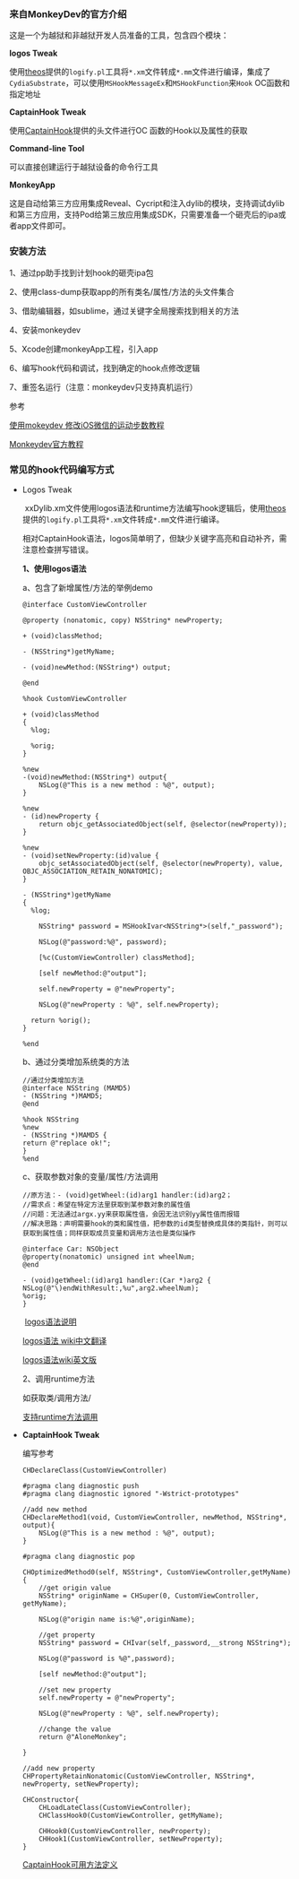 ### 来自MonkeyDev的官方介绍

这是一个为越狱和非越狱开发人员准备的工具，包含四个模块：

**logos Tweak**

使用[theos](https://github.com/theos/theos/wiki/Installation)提供的`logify.pl`工具将`*.xm`文件转成`*.mm`文件进行编译，集成了`CydiaSubstrate`，可以使用`MSHookMessageEx`和`MSHookFunction`来`Hook` OC函数和指定地址

**CaptainHook Tweak**

使用[CaptainHook](https://github.com/rpetrich/CaptainHook/)提供的头文件进行OC 函数的Hook以及属性的获取

**Command-line Tool**

可以直接创建运行于越狱设备的命令行工具

**MonkeyApp**

这是自动给第三方应用集成Reveal、Cycript和注入dylib的模块，支持调试dylib和第三方应用，支持Pod给第三放应用集成SDK，只需要准备一个砸壳后的ipa或者app文件即可。

### 安装方法

1、通过pp助手找到计划hook的砸壳ipa包

2、使用class-dump获取app的所有类名/属性/方法的头文件集合

3、借助编辑器，如sublime，通过关键字全局搜索找到相关的方法

4、安装monkeydev

5、Xcode创建monkeyApp工程，引入app

6、编写hook代码和调试，找到确定的hook点修改逻辑

7、重签名运行（注意：monkeydev只支持真机运行）

参考

[使用mokeydev 修改iOS微信的运动步数教程](https://juejin.im/post/5ab330e1518825557b4ca5a8)

[Monkeydev官方教程](https://github.com/AloneMonkey/MonkeyDev/wiki)

### 常见的hook代码编写方式

* Logos Tweak

  ​	xxDylib.xm文件使用logos语法和runtime方法编写hook逻辑后，使用[theos](https://github.com/theos/theos/wiki/Installation)提供的`logify.pl`工具将`*.xm`文件转成`*.mm`文件进行编译。

  ​	相对CaptainHook语法，logos简单明了，但缺少关键字高亮和自动补齐，需注意检查拼写错误。

  **1、使用logos语法**

     a、包含了新增属性/方法的举例demo

  ```
  @interface CustomViewController
  
  @property (nonatomic, copy) NSString* newProperty;
  
  + (void)classMethod;
  
  - (NSString*)getMyName;
  
  - (void)newMethod:(NSString*) output;
  
  @end
  
  %hook CustomViewController
  
  + (void)classMethod
  {
  	%log;
  
  	%orig;
  }
  
  %new
  -(void)newMethod:(NSString*) output{
      NSLog(@"This is a new method : %@", output);
  }
  
  %new
  - (id)newProperty {
      return objc_getAssociatedObject(self, @selector(newProperty));
  }
  
  %new
  - (void)setNewProperty:(id)value {
      objc_setAssociatedObject(self, @selector(newProperty), value, OBJC_ASSOCIATION_RETAIN_NONATOMIC);
  }
  
  - (NSString*)getMyName
  {
  	%log;
      
      NSString* password = MSHookIvar<NSString*>(self,"_password");
      
      NSLog(@"password:%@", password);
      
      [%c(CustomViewController) classMethod];
      
      [self newMethod:@"output"];
      
      self.newProperty = @"newProperty";
      
      NSLog(@"newProperty : %@", self.newProperty);
  
  	return %orig();
  }
  
  %end
  
  ```

  b、通过分类增加系统类的方法

  ```
  //通过分类增加方法
  @interface NSString (MAMD5)
  - (NSString *)MAMD5;
  @end
  
  %hook NSString
  %new
  - (NSString *)MAMD5 {
  return @"replace ok!";
  }
  %end
  ```

  c、获取参数对象的变量/属性/方法调用

  ```
  //原方法：- (void)getWheel:(id)arg1 handler:(id)arg2；
  //需求点：希望在特定方法里获取到某参数对象的属性值
  //问题：无法通过argx.yy来获取属性值，会因无法识别yy属性值而报错
  //解决思路：声明需要hook的类和属性值，把参数的id类型替换成具体的类指针，则可以获取到属性值；同样获取成员变量和调用方法也是类似操作
  
  @interface Car: NSObject
  @property(nonatomic) unsigned int wheelNum;
  @end
  
  - (void)getWheel:(id)arg1 handler:(Car *)arg2 {
  NSLog(@"\)endWithResult:,%u",arg2.wheelNum);
  %orig;
  }
  ```

  ​    [logos语法说明](http://chuquan.me/2018/02/22/logos-syntax/)

     [logos语法 wiki中文翻译](https://juejin.im/post/5c00d61b6fb9a049c042c083)

     [logos语法wiki英文版](http://iphonedevwiki.net/index.php/Logos#.25c)

  2、调用runtime方法

  如获取类/调用方法/

  [支持runtime方法调用](https://developer.apple.com/documentation/objectivec/objective-c_runtime?language=objc)

* **CaptainHook Tweak**

  编写参考

  ```
  CHDeclareClass(CustomViewController)
  
  #pragma clang diagnostic push
  #pragma clang diagnostic ignored "-Wstrict-prototypes"
  
  //add new method
  CHDeclareMethod1(void, CustomViewController, newMethod, NSString*, output){
      NSLog(@"This is a new method : %@", output);
  }
  
  #pragma clang diagnostic pop
  
  CHOptimizedMethod0(self, NSString*, CustomViewController,getMyName){
      //get origin value
      NSString* originName = CHSuper(0, CustomViewController, getMyName);
      
      NSLog(@"origin name is:%@",originName);
      
      //get property
      NSString* password = CHIvar(self,_password,__strong NSString*);
      
      NSLog(@"password is %@",password);
      
      [self newMethod:@"output"];
      
      //set new property
      self.newProperty = @"newProperty";
      
      NSLog(@"newProperty : %@", self.newProperty);
      
      //change the value
      return @"AloneMonkey";
      
  }
  
  //add new property
  CHPropertyRetainNonatomic(CustomViewController, NSString*, newProperty, setNewProperty);
  
  CHConstructor{
      CHLoadLateClass(CustomViewController);
      CHClassHook0(CustomViewController, getMyName);
      
      CHHook0(CustomViewController, newProperty);
      CHHook1(CustomViewController, setNewProperty);
  }
  ```

  

  [CaptainHook可用方法定义](https://github.com/rpetrich/CaptainHook/blob/master/CaptainHook.h)

  
